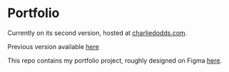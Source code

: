 # Portfolio

Currently on its second version, hosted at [charliedodds.com](https://www.charliedodds.com).

Previous version available [here](https://www.charliedodds.com/v1)

This repo contains my portfolio project, roughly designed on Figma [here](https://www.figma.com/file/6MszdQH9MOQ0Ij7SFcFS0E/portfolio?node-id=1%3A2).
